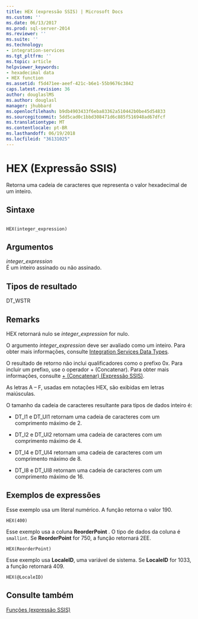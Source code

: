 ```yaml
---
title: HEX (expressão SSIS) | Microsoft Docs
ms.custom: ''
ms.date: 06/13/2017
ms.prod: sql-server-2014
ms.reviewer: ''
ms.suite: ''
ms.technology:
- integration-services
ms.tgt_pltfrm: ''
ms.topic: article
helpviewer_keywords:
- hexadecimal data
- HEX function
ms.assetid: f5d471ee-aeef-421c-b6e1-55b9676c3842
caps.latest.revision: 36
author: douglaslMS
ms.author: douglasl
manager: jhubbard
ms.openlocfilehash: b9db4903433f6eba83362a510442b0be45d54833
ms.sourcegitcommit: 5dd5cad0c1bbd308471d6c885f516948ad67dfcf
ms.translationtype: MT
ms.contentlocale: pt-BR
ms.lasthandoff: 06/19/2018
ms.locfileid: "36131025"
---
```

# <a name="hex-ssis-expression"></a>HEX (Expressão SSIS)
  Retorna uma cadeia de caracteres que representa o valor hexadecimal de um inteiro.  
  
## <a name="syntax"></a>Sintaxe  
  
```  
  
HEX(integer_expression)  
```  
  
## <a name="arguments"></a>Argumentos  
 *integer_expression*  
 É um inteiro assinado ou não assinado.  
  
## <a name="result-types"></a>Tipos de resultado  
 DT_WSTR  
  
## <a name="remarks"></a>Remarks  
 HEX retornará nulo se *integer_expression* for nulo.  
  
 O argumento *integer_expression* deve ser avaliado como um inteiro. Para obter mais informações, consulte [Integration Services Data Types](../data-flow/integration-services-data-types.md).  
  
 O resultado de retorno não inclui qualificadores como o prefixo 0x. Para incluir um prefixo, use o operador + (Concatenar). Para obter mais informações, consulte [+ &#40;Concatenar&#41; &#40;Expressão SSIS&#41;](concatenate-ssis-expression.md).  
  
 As letras A – F, usadas em notações HEX, são exibidas em letras maiúsculas.  
  
 O tamanho da cadeia de caracteres resultante para tipos de dados inteiro é:  
  
-   DT_I1 e DT_UI1 retornam uma cadeia de caracteres com um comprimento máximo de 2.  
  
-   DT_I2 e DT_UI2 retornam uma cadeia de caracteres com um comprimento máximo de 4.  
  
-   DT_I4 e DT_UI4 retornam uma cadeia de caracteres com um comprimento máximo de 8.  
  
-   DT_I8 e DT_UI8 retornam uma cadeia de caracteres com um comprimento máximo de 16.  
  
## <a name="expression-examples"></a>Exemplos de expressões  
 Esse exemplo usa um literal numérico. A função retorna o valor 190.  
  
```  
HEX(400)   
```  
  
 Esse exemplo usa a coluna **ReorderPoint** . O tipo de dados da coluna é `smallint`. Se **ReorderPoint** for 750, a função retornará 2EE.  
  
```  
HEX(ReorderPoint)   
```  
  
 Esse exemplo usa **LocaleID**, uma variável de sistema. Se **LocaleID** for 1033, a função retornará 409.  
  
```  
HEX(@LocaleID)  
```  
  
## <a name="see-also"></a>Consulte também  
 [Funções &#40;expressão SSIS&#41;](functions-ssis-expression.md)  
  
  